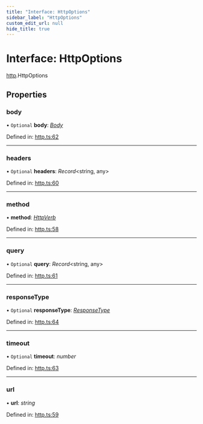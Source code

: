 ```yaml
---
title: "Interface: HttpOptions"
sidebar_label: "HttpOptions"
custom_edit_url: null
hide_title: true
---
```


# Interface: HttpOptions

[http](../modules/http.md).HttpOptions

## Properties

### body

• `Optional` **body**: [*Body*](../classes/http.body.md)

Defined in: [http.ts:62](https://github.com/tauri-apps/tauri/blob/850a99a5/tooling/api/src/http.ts#L62)

___

### headers

• `Optional` **headers**: *Record*<string, any\>

Defined in: [http.ts:60](https://github.com/tauri-apps/tauri/blob/850a99a5/tooling/api/src/http.ts#L60)

___

### method

• **method**: [*HttpVerb*](../modules/http.md#httpverb)

Defined in: [http.ts:58](https://github.com/tauri-apps/tauri/blob/850a99a5/tooling/api/src/http.ts#L58)

___

### query

• `Optional` **query**: *Record*<string, any\>

Defined in: [http.ts:61](https://github.com/tauri-apps/tauri/blob/850a99a5/tooling/api/src/http.ts#L61)

___

### responseType

• `Optional` **responseType**: [*ResponseType*](../enums/http.responsetype.md)

Defined in: [http.ts:64](https://github.com/tauri-apps/tauri/blob/850a99a5/tooling/api/src/http.ts#L64)

___

### timeout

• `Optional` **timeout**: *number*

Defined in: [http.ts:63](https://github.com/tauri-apps/tauri/blob/850a99a5/tooling/api/src/http.ts#L63)

___

### url

• **url**: *string*

Defined in: [http.ts:59](https://github.com/tauri-apps/tauri/blob/850a99a5/tooling/api/src/http.ts#L59)
